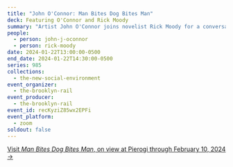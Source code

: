```yaml
---
title: "John O'Connor: Man Bites Dog Bites Man"
deck: Featuring O'Connor and Rick Moody
summary: "Artist John O'Connor joins novelist Rick Moody for a conversation. "
people:
  - person: john-j-oconnor
  - person: rick-moody
date: 2024-01-22T13:00:00-0500
end_date: 2024-01-22T14:30:00-0500
series: 985
collections:
  - the-new-social-environment
event_organizer:
  - the-brooklyn-rail
event_producer:
  - the-brooklyn-rail
event_id: recKyziZ85wx2EPFi
event_platform:
  - zoom
soldout: false
---
```

[V﻿isit *Man Bites Dog Bites Man*, on view at Pierogi through February 10, 2024 →](https://www.pierogi2000.com/2023/11/john-oconnor/)